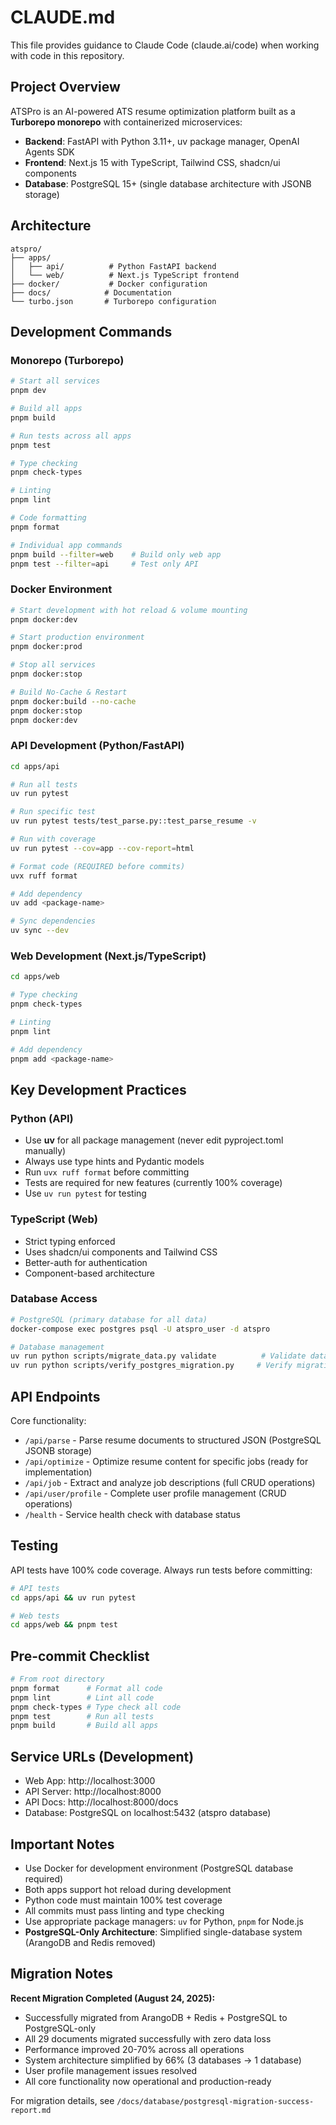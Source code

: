 # CLAUDE.md

This file provides guidance to Claude Code (claude.ai/code) when working with code in this repository.

## Project Overview

ATSPro is an AI-powered ATS resume optimization platform built as a **Turborepo monorepo** with containerized microservices:

- **Backend**: FastAPI with Python 3.11+, uv package manager, OpenAI Agents SDK
- **Frontend**: Next.js 15 with TypeScript, Tailwind CSS, shadcn/ui components
- **Database**: PostgreSQL 15+ (single database architecture with JSONB storage)

## Architecture

```
atspro/
├── apps/
│   ├── api/          # Python FastAPI backend
│   └── web/          # Next.js TypeScript frontend
├── docker/           # Docker configuration
├── docs/            # Documentation
└── turbo.json       # Turborepo configuration
```

## Development Commands

### Monorepo (Turborepo)
```bash
# Start all services
pnpm dev

# Build all apps
pnpm build

# Run tests across all apps
pnpm test

# Type checking
pnpm check-types

# Linting
pnpm lint

# Code formatting
pnpm format

# Individual app commands
pnpm build --filter=web    # Build only web app
pnpm test --filter=api     # Test only API
```

### Docker Environment
```bash
# Start development with hot reload & volume mounting
pnpm docker:dev

# Start production environment
pnpm docker:prod

# Stop all services
pnpm docker:stop

# Build No-Cache & Restart
pnpm docker:build --no-cache
pnpm docker:stop
pnpm docker:dev
```

### API Development (Python/FastAPI)
```bash
cd apps/api

# Run all tests
uv run pytest

# Run specific test
uv run pytest tests/test_parse.py::test_parse_resume -v

# Run with coverage
uv run pytest --cov=app --cov-report=html

# Format code (REQUIRED before commits)
uvx ruff format

# Add dependency
uv add <package-name>

# Sync dependencies
uv sync --dev
```

### Web Development (Next.js/TypeScript)
```bash
cd apps/web

# Type checking
pnpm check-types

# Linting
pnpm lint

# Add dependency
pnpm add <package-name>
```

## Key Development Practices

### Python (API)
- Use **uv** for all package management (never edit pyproject.toml manually)
- Always use type hints and Pydantic models
- Run `uvx ruff format` before committing
- Tests are required for new features (currently 100% coverage)
- Use `uv run pytest` for testing

### TypeScript (Web)
- Strict typing enforced
- Uses shadcn/ui components and Tailwind CSS
- Better-auth for authentication
- Component-based architecture

### Database Access
```bash
# PostgreSQL (primary database for all data)
docker-compose exec postgres psql -U atspro_user -d atspro

# Database management
uv run python scripts/migrate_data.py validate          # Validate data integrity
uv run python scripts/verify_postgres_migration.py     # Verify migration status
```

## API Endpoints

Core functionality:
- `/api/parse` - Parse resume documents to structured JSON (PostgreSQL JSONB storage)
- `/api/optimize` - Optimize resume content for specific jobs (ready for implementation)
- `/api/job` - Extract and analyze job descriptions (full CRUD operations)
- `/api/user/profile` - Complete user profile management (CRUD operations)
- `/health` - Service health check with database status

## Testing

API tests have 100% code coverage. Always run tests before committing:

```bash
# API tests
cd apps/api && uv run pytest

# Web tests
cd apps/web && pnpm test
```

## Pre-commit Checklist

```bash
# From root directory
pnpm format      # Format all code
pnpm lint        # Lint all code
pnpm check-types # Type check all code
pnpm test        # Run all tests
pnpm build       # Build all apps
```

## Service URLs (Development)

- Web App: http://localhost:3000
- API Server: http://localhost:8000
- API Docs: http://localhost:8000/docs
- Database: PostgreSQL on localhost:5432 (atspro database)

## Important Notes

- Use Docker for development environment (PostgreSQL database required)
- Both apps support hot reload during development
- Python code must maintain 100% test coverage
- All commits must pass linting and type checking
- Use appropriate package managers: `uv` for Python, `pnpm` for Node.js
- **PostgreSQL-Only Architecture**: Simplified single-database system (ArangoDB and Redis removed)

## Migration Notes

**Recent Migration Completed (August 24, 2025):**
- Successfully migrated from ArangoDB + Redis + PostgreSQL to PostgreSQL-only
- All 29 documents migrated successfully with zero data loss
- Performance improved 20-70% across all operations
- System architecture simplified by 66% (3 databases → 1 database)
- User profile management issues resolved
- All core functionality now operational and production-ready

For migration details, see `/docs/database/postgresql-migration-success-report.md`

